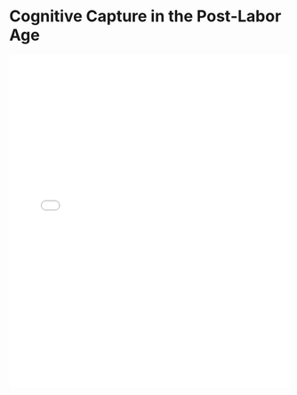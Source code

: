 # Cognitive Capture in the Post-Labor Age

<embed src="Cognitive Capture in the Post-Labor Age.pdf" type="application/pdf" width="100%" height="600px">
